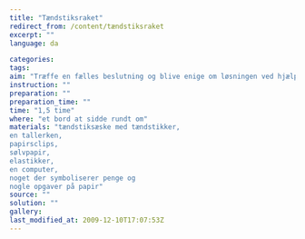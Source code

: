 ```yaml
---
title: "Tændstiksraket"
redirect_from: /content/tændstiksraket
excerpt: ""
language: da

categories: 
tags: 
aim: "Træffe en fælles beslutning og blive enige om løsningen ved hjælp af kommunikation og brug af hinandens ide'er og baggrundsviden."
instruction: ""
preparation: ""
preparation_time: ""
time: "1,5 time"
where: "et bord at sidde rundt om"
materials: "tændstiksæske med tændstikker, 
en tallerken, 
papirsclips, 
sølvpapir, 
elastikker, 
en computer, 
noget der symboliserer penge og 
nogle opgaver på papir"
source: ""
solution: ""
gallery:
last_modified_at: 2009-12-10T17:07:53Z
---
```



